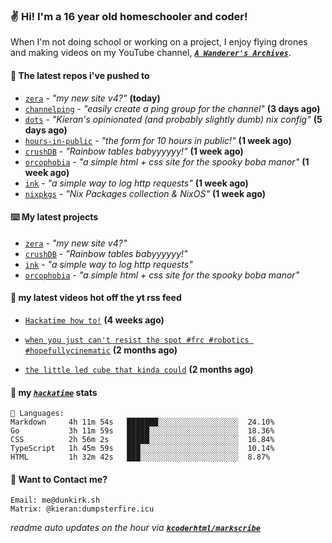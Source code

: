 ### ✌️ Hi! I'm a 16 year old homeschooler and coder!

When I'm not doing school or working on a project, I enjoy flying drones and making videos on my YouTube channel, [**_`A Wanderer's Archives`_**](https://youtube.com/@wanderer.archives).

#### 👷 The latest repos i've pushed to

- [`zera`](https://github.com/kcoderhtml/zera) - _"my new site v4?"_ **(today)**
- [`channelping`](https://github.com/kcoderhtml/channelping) - _"easily create a ping group for the channel"_ **(3 days ago)**
- [`dots`](https://github.com/kcoderhtml/dots) - _"Kieran's opinionated (and probably slightly dumb) nix config"_ **(5 days ago)**
- [`hours-in-public`](https://github.com/kcoderhtml/hours-in-public) - _"the form for 10 hours in public!"_ **(1 week ago)**
- [`crushDB`](https://github.com/kcoderhtml/crushDB) - _"Rainbow tables babyyyyyy!"_ **(1 week ago)**
- [`orcophobia`](https://github.com/kcoderhtml/orcophobia) - _"a simple html + css site for the spooky boba manor"_ **(1 week ago)**
- [`ink`](https://github.com/kcoderhtml/ink) - _"a simple way to log http requests"_ **(1 week ago)**
- [`nixpkgs`](https://github.com/NixOS/nixpkgs) - _"Nix Packages collection & NixOS"_ **(1 week ago)**

#### ⌨️ My latest projects

- [`zera`](https://github.com/kcoderhtml/zera) - _"my new site v4?"_
- [`crushDB`](https://github.com/kcoderhtml/crushDB) - _"Rainbow tables babyyyyyy!"_
- [`ink`](https://github.com/kcoderhtml/ink) - _"a simple way to log http requests"_
- [`orcophobia`](https://github.com/kcoderhtml/orcophobia) - _"a simple html + css site for the spooky boba manor"_

#### 🍿 my latest videos hot off the yt rss feed

- [`Hackatime how to!`](https://www.youtube.com/watch?v=eKoD9yyr1To) **(4 weeks ago)**

- [`when you just can't resist the spot #frc #robotics #hopefullycinematic`](https://www.youtube.com/watch?v=Y7SZ_TDleGM) **(2 months ago)**

- [`the little led cube that kinda could`](https://www.youtube.com/watch?v=um7v7Y04vGw) **(2 months ago)**



#### 📡 my [_`hackatime`_](https://waka.hackclub.com) stats

```text
💾 Languages:
Markdown     4h 11m 54s   ███████░░░░░░░░░░░░░░░░░░  24.10%
Go           3h 11m 59s   █████░░░░░░░░░░░░░░░░░░░░  18.36%
CSS          2h 56m 2s    █████░░░░░░░░░░░░░░░░░░░░  16.84%
TypeScript   1h 45m 59s   ███░░░░░░░░░░░░░░░░░░░░░░  10.14%
HTML         1h 32m 42s   ███░░░░░░░░░░░░░░░░░░░░░░  8.87%
```

#### 📮 Want to Contact me?

```text
Email: me@dunkirk.sh
Matrix: @kieran:dumpsterfire.icu
```

_readme auto updates on the hour via [**`kcoderhtml/markscribe`**](https://github.com/kcoderhtml/markscribe)_